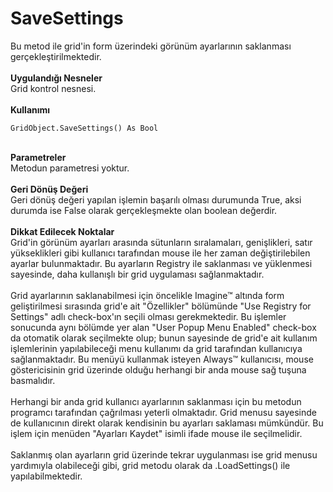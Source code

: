 # SaveSettings

Bu metod ile grid'in form üzerindeki görünüm ayarlarının saklanması gerçekleştirilmektedir.\
\
**Uygulandığı Nesneler**\
Grid kontrol nesnesi.\
\
**Kullanımı**

```
GridObject.SaveSettings() As Bool
```

\
**Parametreler** \
Metodun parametresi yoktur.\
\
**Geri Dönüş Değeri**\
Geri dönüş değeri yapılan işlemin başarılı olması durumunda True, aksi durumda ise False olarak gerçekleşmekte olan boolean değerdir.\
\
**Dikkat Edilecek Noktalar**\
Grid'in görünüm ayarları arasında sütunların sıralamaları, genişlikleri, satır yükseklikleri gibi kullanıcı tarafından mouse ile her zaman değiştirilebilen ayarlar bulunmaktadır. Bu ayarların Registry ile saklanması ve yüklenmesi sayesinde, daha kullanışlı bir grid uygulaması sağlanmaktadır.\
\
Grid ayarlarının saklanabilmesi için öncelikle Imagine™ altında form geliştirilmesi sırasında grid'e ait "Özellikler" bölümünde "Use Registry for Settings" adlı check-box'ın seçili olması gerekmektedir. Bu işlemler sonucunda aynı bölümde yer alan "User Popup Menu Enabled" check-box da otomatik olarak seçilmekte olup; bunun sayesinde de grid'e ait kullanım işlemlerinin yapılabileceği menu kullanımı da grid tarafından kullanıcıya sağlanmaktadır. Bu menüyü kullanmak isteyen Always™ kullanıcısı, mouse göstericisinin grid üzerinde olduğu herhangi bir anda mouse sağ tuşuna basmalıdır.\
\
Herhangi bir anda grid kullanıcı ayarlarının saklanması için bu metodun programcı tarafından çağrılması yeterli olmaktadır. Grid menusu sayesinde de kullanıcının direkt olarak kendisinin bu ayarları saklaması mümkündür. Bu işlem için menüden "Ayarları Kaydet" isimli ifade mouse ile seçilmelidir.\
\
Saklanmış olan ayarların grid üzerinde tekrar uygulanması ise grid menusu yardımıyla olabileceği gibi, grid metodu olarak da .LoadSettings() ile yapılabilmektedir.
